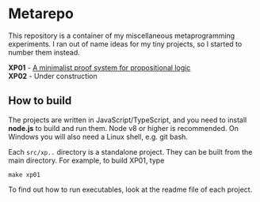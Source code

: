 # Metarepo

This repository is a container of my miscellaneous metaprogramming experiments.
I ran out of name ideas for my tiny projects, so I started to number
them instead.

**XP01** - [A minimalist proof system for propositional logic](src/xp01/README.md)  
**XP02** - Under construction

## How to build

The projects are written in JavaScript/TypeScript, and you need to install
__node.js__ to build and run them. Node v8 or higher is recommended.
On Windows you will also need a Linux shell, e.g. git bash.

Each `src/xp..` directory is a standalone project. They can be built from
the main directory. For example, to build XP01, type

~~~
make xp01
~~~

To find out how to run executables, look at the readme file of each project.
